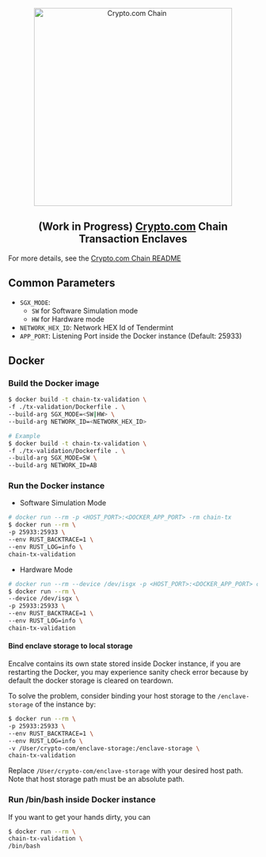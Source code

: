 <p align="center">
  <img src="https://avatars0.githubusercontent.com/u/41934032?s=400&v=4" alt="Crypto.com Chain" width="400">
</p>

<h2 align="center">(Work in Progress) <a href="https://crypto.com">Crypto.com<a> Chain Transaction Enclaves</h2>

For more details, see the [Crypto.com Chain README](https://github.com/crypto-com/chain)

## Common Parameters

- `SGX_MODE`:
  - `SW` for Software Simulation mode
  - `HW` for Hardware mode
- `NETWORK_HEX_ID`: Network HEX Id of Tendermint
- `APP_PORT`: Listening Port inside the Docker instance (Default: 25933)

## Docker

### Build the Docker image
```bash
$ docker build -t chain-tx-validation \
-f ./tx-validation/Dockerfile . \
--build-arg SGX_MODE=<SW|HW> \
--build-arg NETWORK_ID=<NETWORK_HEX_ID>

# Example
$ docker build -t chain-tx-validation \
-f ./tx-validation/Dockerfile . \
--build-arg SGX_MODE=SW \
--build-arg NETWORK_ID=AB
```

### Run the Docker instance

- Software Simulation Mode
```bash
# docker run --rm -p <HOST_PORT>:<DOCKER_APP_PORT> -rm chain-tx
$ docker run --rm \
-p 25933:25933 \
--env RUST_BACKTRACE=1 \
--env RUST_LOG=info \
chain-tx-validation
```

- Hardware Mode
```bash
# docker run --rm --device /dev/isgx -p <HOST_PORT>:<DOCKER_APP_PORT> chain-tx
$ docker run --rm \
--device /dev/isgx \
-p 25933:25933 \
--env RUST_BACKTRACE=1 \
--env RUST_LOG=info \
chain-tx-validation
```

#### Bind enclave storage to local storage

Encalve contains its own state stored inside Docker instance, if you are restarting the Docker, you may experience sanity check error because by default the docker storage is cleared on teardown.

To solve the problem, consider binding your host storage to the `/enclave-storage` of the instance by:
```bash
$ docker run --rm \
-p 25933:25933 \
--env RUST_BACKTRACE=1 \
--env RUST_LOG=info \
-v /User/crypto-com/enclave-storage:/enclave-storage \
chain-tx-validation
```

Replace `/User/crypto-com/enclave-storage` with your desired host path. Note that host storage path must be an absolute path.

### Run /bin/bash inside Docker instance

If you want to get your hands dirty, you can
```bash
$ docker run --rm \
chain-tx-validation \
/bin/bash
```
